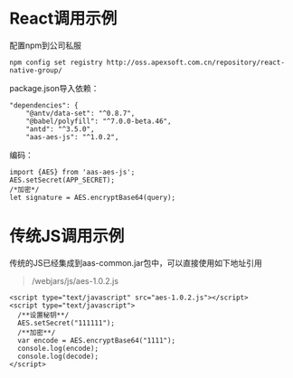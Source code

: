 # React调用示例 #

配置npm到公司私服



	npm config set registry http://oss.apexsoft.com.cn/repository/react-native-group/

package.json导入依赖：

	"dependencies": {
	    "@antv/data-set": "^0.8.7",
	    "@babel/polyfill": "^7.0.0-beta.46",
	    "antd": "^3.5.0",
	    "aas-aes-js": "^1.0.2",

编码：

	import {AES} from 'aas-aes-js';
	AES.setSecret(APP_SECRET);
	/*加密*/
  	let signature = AES.encryptBase64(query);

# 传统JS调用示例 #





传统的JS已经集成到aas-common.jar包中，可以直接使用如下地址引用

> /webjars/js/aes-1.0.2.js
	



	<script type="text/javascript" src="aes-1.0.2.js"></script>
	<script type="text/javascript">
      /**设置秘钥**/
	  AES.setSecret("111111");
	  /**加密**/
	  var encode = AES.encryptBase64("1111");
	  console.log(encode);
	  console.log(decode);
	</script>